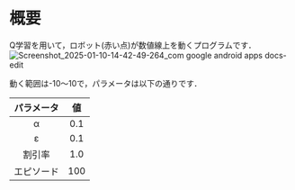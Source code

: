 # 概要
Q学習を用いて，ロボット(赤い点)が数値線上を動くプログラムです．  
![Screenshot_2025-01-10-14-42-49-264_com google android apps docs-edit](https://github.com/user-attachments/assets/4087b09b-3363-4aac-8fdf-55aac404ff51)

動く範囲は-10〜10で，パラメータは以下の通りです．

| パラメータ | 値 |
|:----:|:----:| 
| α | 0.1 |
| ε | 0.1 |
| 割引率 | 1.0 |
| エピソード | 100 |

